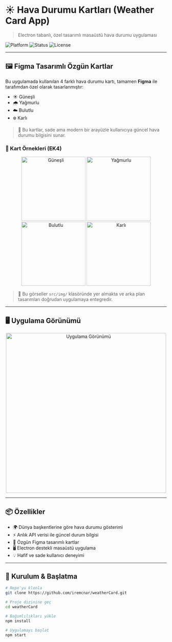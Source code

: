 # ☀️ Hava Durumu Kartları (Weather Card App)  
> Electron tabanlı, özel tasarımlı masaüstü hava durumu uygulaması

![Platform](https://img.shields.io/badge/Platform-Electron-blue?style=for-the-badge)
![Status](https://img.shields.io/badge/Design-Figma%20Custom-purple?style=for-the-badge)
![License](https://img.shields.io/badge/License-MIT-yellow?style=for-the-badge)

---

## 🖼️ Figma Tasarımlı Özgün Kartlar

Bu uygulamada kullanılan 4 farklı hava durumu kartı, tamamen **Figma** ile tarafımdan özel olarak tasarlanmıştır:

- ☀️ Güneşli
- 🌧️ Yağmurlu
- ☁️ Bulutlu
- ❄️ Karlı

> 🎨 Bu kartlar, sade ama modern bir arayüzle kullanıcıya güncel hava durumu bilgisini sunar.

### 🔽 Kart Örnekleri (EK4)

<p align="center">
  <img src="https://github.com/user-attachments/assets/6b9c8341-1834-4051-9af4-ce819f6bce53" width="200" alt="Güneşli" />
  <img src="https://github.com/user-attachments/assets/9afaa021-6362-4e60-9103-e1d71b6669c0" width="200" alt="Yağmurlu" />
  <img src="https://github.com/user-attachments/assets/314e380c-c948-44f8-a6d0-db2757ddb019" width="200" alt="Bulutlu" />
  <img src="https://github.com/user-attachments/assets/ef20c3fb-5272-4f35-aab2-63f28f04e8b6" width="200" alt="Karlı" />
</p>

> 📌 Bu görseller `src/img/` klasöründe yer almakta ve arka plan tasarımları doğrudan uygulamaya entegredir.

---

## 🖥️ Uygulama Görünümü

<p align="center">
  <img src="https://github.com/user-attachments/assets/a20e38da-0224-4a2d-85a8-cd7918902f55" width="500" alt="Uygulama Görünümü" />
</p>

---

## 📦 Özellikler

- 🌍 Dünya başkentlerine göre hava durumu gösterimi
- ⚡ Anlık API verisi ile güncel durum bilgisi
- 🎨 Özgün Figma tasarımlı kartlar
- 🖥️ Electron destekli masaüstü uygulama
- 💡 Hafif ve sade kullanıcı deneyimi

---

## 🚀 Kurulum & Başlatma

```bash
# Repo'yu klonla
git clone https://github.com/iremcnar/weatherCard.git

# Proje dizinine geç
cd weatherCard

# Bağımlılıkları yükle
npm install

# Uygulamayı başlat
npm start
